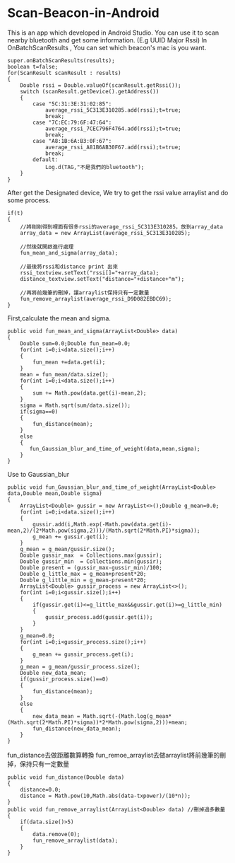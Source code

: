 # Scan-Beacon-in-Android
This is an app which developed in Android Studio.
You can use it to scan nearby bluetooth and get some information.
(E.g UUID Major Rssi)
In OnBatchScanResults , You can set which beacon's mac is you want.
```gherkin=
super.onBatchScanResults(results);
boolean t=false;
for(ScanResult scanResult : results)
{
    Double rssi = Double.valueOf(scanResult.getRssi());
    switch (scanResult.getDevice().getAddress())
    {
        case "5C:31:3E:31:02:85":
            average_rssi_5C313E310285.add(rssi);t=true;
            break;
        case "7C:EC:79:6F:47:64":
            average_rssi_7CEC796F4764.add(rssi);t=true;
            break;
        case "A8:1B:6A:B3:0F:67":
            average_rssi_A81B6AB30F67.add(rssi);t=true;
            break;
        default:
            Log.d(TAG,"不是我們的bluetooth");
    }
} 
```
 
 After get the Designated device,
 We try to get the rssi value arraylist and do some process.
```gherkin=
if(t)
{
    //將剛剛得到裡面有很多rssi的average_rssi_5C313E310285，放到array_data
    array_data = new ArrayList(average_rssi_5C313E310285);
    
    //然後就開啟進行處理
    fun_mean_and_sigma(array_data);
    
    //最後將rssi和distance print 出來
    rssi_textview.setText("rssi[]="+array_data);
    distance_textview.setText("distance="+distance+"m");
    
    //再將前幾筆的刪掉，讓arraylist保持只有一定數量
    fun_remove_arraylist(average_rssi_D9D082EBDC69);
}    
```

First,calculate the mean and sigma.
```gherkin=
public void fun_mean_and_sigma(ArrayList<Double> data)
{
    Double sum=0.0;Double fun_mean=0.0;
    for(int i=0;i<data.size();i++)
    {
        fun_mean +=data.get(i);
    }
    mean = fun_mean/data.size();
    for(int i=0;i<data.size();i++)
    {
        sum += Math.pow(data.get(i)-mean,2);
    }
    sigma = Math.sqrt(sum/data.size());
    if(sigma==0)
    {
        fun_distance(mean);
    }
    else
    {
       fun_Gaussian_blur_and_time_of_weight(data,mean,sigma);
    }
}
```

Use to Gaussian_blur
```gherkin=
public void fun_Gaussian_blur_and_time_of_weight(ArrayList<Double> data,Double mean,Double sigma)
{
    ArrayList<Double> gussir = new ArrayList<>();Double g_mean=0.0;
    for(int i=0;i<data.size();i++)
    {
        gussir.add(i,Math.exp(-Math.pow(data.get(i)-mean,2)/(2*Math.pow(sigma,2)))/(Math.sqrt(2*Math.PI)*sigma));
        g_mean += gussir.get(i);
    }
    g_mean = g_mean/gussir.size();
    Double gussir_max  = Collections.max(gussir);
    Double gussir_min  = Collections.min(gussir);
    Double present = (gussir_max-gussir_min)/100;
    Double g_little_max = g_mean+present*20;
    Double g_little_min = g_mean-present*20;
    ArrayList<Double> gussir_process = new ArrayList<>();
    for(int i=0;i<gussir.size();i++)
    {
        if(gussir.get(i)<=g_little_max&&gussir.get(i)>=g_little_min)
        {
            gussir_process.add(gussir.get(i));
        }
    }
    g_mean=0.0;
    for(int i=0;i<gussir_process.size();i++)
    {
        g_mean += gussir_process.get(i);
    }
    g_mean = g_mean/gussir_process.size();
    Double new_data_mean;
    if(gussir_process.size()==0)
    {
        fun_distance(mean);
    }
    else
    {
        new_data_mean = Math.sqrt(-(Math.log(g_mean*(Math.sqrt(2*Math.PI)*sigma))*2*Math.pow(sigma,2)))+mean;
        fun_distance(new_data_mean);
    }
}
```

fun_distance去做距離數算轉換
fun_remoe_arraylist去做arraylist將前幾筆的刪掉，保持只有一定數量
```gherkin=
public void fun_distance(Double data)
{
    distance=0.0;
    distance = Math.pow(10,Math.abs(data-txpower)/(10*n));
}
public void fun_remove_arraylist(ArrayList<Double> data) //刪掉過多數量
{
    if(data.size()>5)
    {
        data.remove(0);
        fun_remove_arraylist(data);
    }
}
```










































